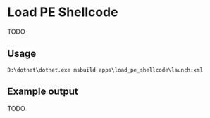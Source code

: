 # Load PE Shellcode

TODO

## Usage

```
D:\dotnet\dotnet.exe msbuild apps\load_pe_shellcode\launch.xml
```

## Example output

TODO